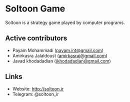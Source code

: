 # Soltoon Game
Soltoon is a strategy game played by computer programs.

## Active contributors
* Payam Mohammadi (payam.int@gmail.com)
* Amirkasra Jalaldoust (amirkasraj@gmail.com)
* Javad khodadadian (jkhodadadian@gmail.com)

## Links
* Website: http://soltoon.ir
* Telegram: @soltoon_ir

